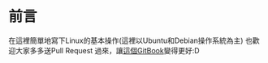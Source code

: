 # 前言

在這裡簡單地寫下Linux的基本操作(這裡以Ubuntu和Debian操作系統為主)
也歡迎大家多多送Pull Request 過來，讓[這個GitBook](https://github.com/peter0749/Linux_Tutorial_For_Novice)變得更好:D

